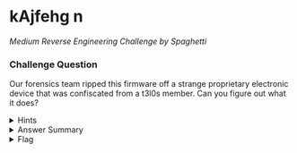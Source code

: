 # kAjfehg n

<i>Medium Reverse Engineering Challenge by Spaghetti</i>

### Challenge Question

Our forensics team ripped this firmware off a strange proprietary electronic device that was confiscated from a t3l0s member. Can you figure out what it does?


<details> 
  <summary>Hints</summary>
  <ol>
   <li>The language that the file is written in is Uyjhmn n</li>
  </ol>
</details>

<details> 
  <summary>Answer Summary</summary>
  &emsp;<b>Trace the following:</b>
<br>&emsp;&emsp;;program starts here. create 2/3 variables. assign the ascii value `b` to v1
<br>&emsp;&emsp;DECLARE THE NEW VARIABLE v1
<br>&emsp;&emsp;DECLARE THE NEW VARIABLE v2
<br>&emsp;&emsp;OPEN THE VARIABLE v1
<br>&emsp;&emsp;ASSIGN 98 TO THE OPEN VARIABLE
<br>
<br>&emsp;&emsp;;print `club`
<br>&emsp;&emsp;PRINT THE CHARACTER WITH THE ASCII VALUE 99
<br>&emsp;&emsp;PRINT THE CHARACTER WITH THE ASCII VALUE 108
<br>&emsp;&emsp;PRINT THE CHARACTER WITH THE ASCII VALUE 117
<br>&emsp;&emsp;PRINT THE OPEN VARIABLE'S CHARACTER
<br>
<br>&emsp;&emsp;;create the last variable `nine` used for tricks later
<br>&emsp;&emsp;DECLARE THE NEW VARIABLE nine
<br>&emsp;&emsp;OPEN THE VARIABLE nine
<br>&emsp;&emsp;ASSIGN 9 TO THE OPEN VARIABLE
<br>
<br>&emsp;&emsp;;print `eh`
<br>&emsp;&emsp;PRINT THE CHARACTER WITH THE ASCII VALUE 101
<br>&emsp;&emsp;PRINT THE CHARACTER WITH THE ASCII VALUE 104
<br>&emsp;&emsp;JUMP TO label1 IF v1 IS GREATER THAN nine
<br>
<br>&emsp;&emsp;; label for `4ge` the first char is incorrect but will merge to give a partially correct output
<br>&emsp;&emsp;; nine=161 v1=117 v2=103
<br>&emsp;&emsp;DEFINE THE NEW LABEL label7
<br>&emsp;&emsp;OPEN THE VARIABLE v2
<br>&emsp;&emsp;ASSIGN -65 TO THE OPEN VARIABLE
<br>&emsp;&emsp;ADD v1 TO THE OPEN VARIABLE			;117+-65=52
<br>&emsp;&emsp;PRINT THE OPEN VARIABLE'S CHARACTER	;4
<br>&emsp;&emsp;OPEN THE VARIABLE v1
<br>&emsp;&emsp;ASSIGN 51 TO THE OPEN VARIABLE
<br>&emsp;&emsp;ADD v2 TO THE OPEN VARIABLE			;52+51=103
<br>&emsp;&emsp;PRINT THE OPEN VARIABLE'S CHARACTER	;g
<br>&emsp;&emsp;OPEN THE VARIABLE v2
<br>&emsp;&emsp;ASSIGN -2 TO THE OPEN VARIABLE
<br>&emsp;&emsp;ADD v1 TO THE OPEN VARIABLE			;103+-2=101
<br>&emsp;&emsp;PRINT THE OPEN VARIABLE'S CHARACTER	;e
<br>&emsp;&emsp;ADD nine TO THE OPEN VARIABLE		;161+101=262
<br>&emsp;&emsp;JUMP TO label4 IF nine IS GREATER THAN v1	;goes to fake path for fake last 9 chars `_h34jej65`
<br>&emsp;&emsp;JUMP TO label2 IF  nine IS EQUAL TO nine	;goes to `wrong` path and ends
<br>
<br>&emsp;&emsp;;prints '}' and exits
<br>&emsp;&emsp;DEFINE THE NEW LABEL end
<br>&emsp;&emsp;PRINT THE CHARACTER WITH THE ASCII VALUE 125
<br>&emsp;&emsp;END THIS PROGRAM
<br>
<br>&emsp;&emsp;;first jump or label, prints `{` and jumps to the next block
<br>&emsp;&emsp;DEFINE THE NEW LABEL label1
<br>&emsp;&emsp;OPEN THE VARIABLE v2
<br>&emsp;&emsp;ASSIGN 114 TO THE OPEN VARIABLE
<br>&emsp;&emsp;ADD nine TO THE OPEN VARIABLE
<br>&emsp;&emsp;PRINT THE OPEN VARIABLE'S CHARACTER
<br>&emsp;&emsp;JUMP TO label2 IF v1 IS GREATER THAN v2	;never jumps
<br>&emsp;&emsp;JUMP TO label3 IF v1 IS LESS THAN v2	;correct jump
<br>
<br>&emsp;&emsp;; fake path for last 8 chars
<br>&emsp;&emsp;DEFINE THE NEW LABEL label6
<br>&emsp;&emsp;OPEN THE VARIABLE v2
<br>&emsp;&emsp;ASSIGN 1 TO THE OPEN VARIABLE
<br>&emsp;&emsp;OPEN THE VARIABLE v1
<br>&emsp;&emsp;ASSIGN 103 TO THE OPEN VARIABLE
<br>&emsp;&emsp;ADD v2 TO THE OPEN VARIABLE			;53+51=104
<br>&emsp;&emsp;PRINT THE OPEN VARIABLE'S CHARACTER	;h
<br>&emsp;&emsp;OPEN THE VARIABLE v2
<br>&emsp;&emsp;ASSIGN -53 TO THE OPEN VARIABLE
<br>&emsp;&emsp;ADD v1 TO THE OPEN VARIABLE			;104+-53=51
<br>&emsp;&emsp;PRINT THE OPEN VARIABLE'S CHARACTER	;3
<br>&emsp;&emsp;OPEN THE VARIABLE v1
<br>&emsp;&emsp;ASSIGN 1 TO THE OPEN VARIABLE
<br>&emsp;&emsp;ADD v2 TO THE OPEN VARIABLE			;51+1=52
<br>&emsp;&emsp;PRINT THE OPEN VARIABLE'S CHARACTER	;4
<br>&emsp;&emsp;OPEN THE VARIABLE v2
<br>&emsp;&emsp;ASSIGN 54 TO THE OPEN VARIABLE
<br>&emsp;&emsp;ADD v1 TO THE OPEN VARIABLE			;52+54=106
<br>&emsp;&emsp;PRINT THE OPEN VARIABLE'S CHARACTER	;j
<br>&emsp;&emsp;OPEN THE VARIABLE v1
<br>&emsp;&emsp;ASSIGN -5 TO THE OPEN VARIABLE
<br>&emsp;&emsp;ADD v2 TO THE OPEN VARIABLE			;106+-5=101
<br>&emsp;&emsp;PRINT THE OPEN VARIABLE'S CHARACTER	;e
<br>&emsp;&emsp;OPEN THE VARIABLE v2
<br>&emsp;&emsp;ASSIGN 5 TO THE OPEN VARIABLE
<br>&emsp;&emsp;ADD v1 TO THE OPEN VARIABLE			;101+5=106
<br>&emsp;&emsp;PRINT THE OPEN VARIABLE'S CHARACTER	;j
<br>&emsp;&emsp;OPEN THE VARIABLE v1
<br>&emsp;&emsp;ASSIGN -52 TO THE OPEN VARIABLE
<br>&emsp;&emsp;ADD v2 TO THE OPEN VARIABLE			;106+-52=54
<br>&emsp;&emsp;PRINT THE OPEN VARIABLE'S CHARACTER	;6
<br>&emsp;&emsp;OPEN THE VARIABLE v2
<br>&emsp;&emsp;br>ASSIGN -1 TO THE OPEN VARIABLE
<br>&emsp;&emsp;ADD v1 TO THE OPEN VARIABLE			;54+-1=53
<br>&emsp;&emsp;PRINT THE OPEN VARIABLE'S CHARACTER	;5
<br>&emsp;&emsp;JUMP TO end IF nine IS EQUAL TO nine
<br>
<br>&emsp;&emsp;;fake jump prints `wrong`
<br>&emsp;&emsp;DEFINE THE NEW LABEL label2
<br>&emsp;&emsp;OPEN THE VARIABLE v1
<br>&emsp;&emsp;ASSIGN 98 TO THE OPEN VARIABLE
<br>&emsp;&emsp;OPEN THE VARIABLE v2
<br>&emsp;&emsp;ASSIGN 21 TO THE OPEN VARIABLE
<br>&emsp;&emsp;ADD v1 TO THE OPEN VARIABLE			;98+21=119
<br>&emsp;&emsp;PRINT THE OPEN VARIABLE'S CHARACTER	;w
<br>&emsp;&emsp;OPEN THE VARIABLE v1
<br>&emsp;&emsp;ASSIGN -5 TO THE OPEN VARIABLE
<br>&emsp;&emsp;ADD v2 TO THE OPEN VARIABLE			;119+-5=114
<br>&emsp;&emsp;PRINT THE OPEN VARIABLE'S CHARACTER	;r
<br>&emsp;&emsp;OPEN THE VARIABLE v2
<br>&emsp;&emsp;ASSIGN -3 TO THE OPEN VARIABLE
<br>&emsp;&emsp;ADD v1 TO THE OPEN VARIABLE			;114+-3=111
<br>&emsp;&emsp;PRINT THE OPEN VARIABLE'S CHARACTER	;o
<br>&emsp;&emsp;OPEN THE VARIABLE v1
<br>&emsp;&emsp;ASSIGN -1 TO THE OPEN VARIABLE
<br>&emsp;&emsp;ADD v2 TO THE OPEN VARIABLE			;111+-1=110
<br>&emsp;&emsp;PRINT THE OPEN VARIABLE'S CHARACTER	;n
<br>&emsp;&emsp;OPEN THE VARIABLE v2
<br>&emsp;&emsp;ASSIGN -7 TO THE OPEN VARIABLE
<br>&emsp;&emsp;ADD v1 TO THE OPEN VARIABLE			;110+-7=103
<br>&emsp;&emsp;PRINT THE OPEN VARIABLE'S CHARACTER	;g
<br>&emsp;&emsp;JUMP TO end IF v1 IS GREATER THAN v2;correct condition, but wrong answer in all cases
<br>&emsp;&emsp;JUMP TO label4 IF v1 IS LESS THAN v2;never happens
<br>
<br>&emsp;&emsp;;second jump (real) prints `e50t3r1c` v1=98 v2=123 nine=9
<br>&emsp;&emsp;DEFINE THE NEW LABEL label3
<br>&emsp;&emsp;OPEN THE VARIABLE v2
<br>&emsp;&emsp;ASSIGN 3 TO THE OPEN VARIABLE
<br>&emsp;&emsp;ADD v1 TO THE OPEN VARIABLE			;98+3=101
<br>&emsp;&emsp;PRINT THE OPEN VARIABLE'S CHARACTER	;e
<br>&emsp;&emsp;OPEN THE VARIABLE v1
<br>&emsp;&emsp;ASSIGN -48 TO THE OPEN VARIABLE
<br>&emsp;&emsp;ADD v2 TO THE OPEN VARIABLE			;101+-48=53
<br>&emsp;&emsp;PRINT THE OPEN VARIABLE'S CHARACTER	;5
<br>&emsp;&emsp;OPEN THE VARIABLE v2
<br>&emsp;&emsp;ASSIGN -5 TO THE OPEN VARIABLE
<br>&emsp;&emsp;ADD v1 TO THE OPEN VARIABLE			;53+-5=48
<br>&emsp;&emsp;PRINT THE OPEN VARIABLE'S CHARACTER	;0
<br>&emsp;&emsp;OPEN THE VARIABLE v1
<br>&emsp;&emsp;ASSIGN 68 TO THE OPEN VARIABLE
<br>&emsp;&emsp;ADD v2 TO THE OPEN VARIABLE			;48+68=116
<br>&emsp;&emsp;PRINT THE OPEN VARIABLE'S CHARACTER	;t
<br>&emsp;&emsp;OPEN THE VARIABLE v2
<br>&emsp;&emsp;ASSIGN -65 TO THE OPEN VARIABLE
<br>&emsp;&emsp;ADD v1 TO THE OPEN VARIABLE			;116+-65=51
<br>&emsp;&emsp;PRINT THE OPEN VARIABLE'S CHARACTER	;3
<br>&emsp;&emsp;OPEN THE VARIABLE v1
<br>&emsp;&emsp;ASSIGN 63 TO THE OPEN VARIABLE
<br>&emsp;&emsp;ADD v2 TO THE OPEN VARIABLE			;51+63=114
<br>&emsp;&emsp;PRINT THE OPEN VARIABLE'S CHARACTER	;r
<br>&emsp;&emsp;OPEN THE VARIABLE v2
<br>&emsp;&emsp;ASSIGN -65 TO THE OPEN VARIABLE
<br>&emsp;&emsp;ADD v1 TO THE OPEN VARIABLE			;114+-65=49
<br>&emsp;&emsp;PRINT THE OPEN VARIABLE'S CHARACTER	;1
<br>&emsp;&emsp;OPEN THE VARIABLE nine
<br>&emsp;&emsp;ADD v2 TO THE OPEN VARIABLE			;nine changes here `nine=58`
<br>&emsp;&emsp;OPEN THE VARIABLE v1
<br>&emsp;&emsp;ASSIGN 50 TO THE OPEN VARIABLE
<br>&emsp;&emsp;ADD v2 TO THE OPEN VARIABLE			;49+50=99
<br>&emsp;&emsp;PRINT THE OPEN VARIABLE'S CHARACTER	;c
<br>&emsp;&emsp;JUMP TO label4 IF v2 IS LESS THAN v1;correct path
<br>&emsp;&emsp;JUMP TO label2 IF v1 IS EQUAL TO v1 ;wrong path in all cases
<br>
<br>&emsp;&emsp;; correct path for last 8 chars. nine=153 v1=101 v2=103
<br>&emsp;&emsp;DEFINE THE NEW LABEL label9
<br>&emsp;&emsp;OPEN THE VARIABLE v1
<br>&emsp;&emsp;ASSIGN -2 TO THE OPEN VARIABLE
<br>&emsp;&emsp;ADD v2 TO THE OPEN VARIABLE			;103+-2=101
<br>&emsp;&emsp;PRINT THE OPEN VARIABLE'S CHARACTER	;e
<br>&emsp;&emsp;OPEN THE VARIABLE v2
<br>&emsp;&emsp;ASSIGN 5 TO THE OPEN VARIABLE
<br>&emsp;&emsp;ADD v1 TO THE OPEN VARIABLE			;101+5=106
<br>&emsp;&emsp;PRINT THE OPEN VARIABLE'S CHARACTER	;j
<br>&emsp;&emsp;OPEN THE VARIABLE v1
<br>&emsp;&emsp;ASSIGN -52 TO THE OPEN VARIABLE
<br>&emsp;&emsp;ADD v2 TO THE OPEN VARIABLE			;106+-52=54
<br>&emsp;&emsp;PRINT THE OPEN VARIABLE'S CHARACTER	;6
<br>&emsp;&emsp;OPEN THE VARIABLE v2
<br>&emsp;&emsp;ASSIGN -1 TO THE OPEN VARIABLE
<br>&emsp;&emsp;ADD v1 TO THE OPEN VARIABLE			;54+-1=53
<br>&emsp;&emsp;PRINT THE OPEN VARIABLE'S CHARACTER	;5
<br>&emsp;&emsp;OPEN THE VARIABLE v1
<br>&emsp;&emsp;ASSIGN 51 TO THE OPEN VARIABLE
<br>&emsp;&emsp;ADD v2 TO THE OPEN VARIABLE			;53+51=104
<br>&emsp;&emsp;PRINT THE OPEN VARIABLE'S CHARACTER	;h
<br>&emsp;&emsp;OPEN THE VARIABLE v2
<br>&emsp;&emsp;ASSIGN -53 TO THE OPEN VARIABLE
<br>&emsp;&emsp;ADD v1 TO THE OPEN VARIABLE			;104+-53=51
<br>&emsp;&emsp;PRINT THE OPEN VARIABLE'S CHARACTER	;3
<br>&emsp;&emsp;OPEN THE VARIABLE v1
<br>&emsp;&emsp;ASSIGN 1 TO THE OPEN VARIABLE
<br>&emsp;&emsp;ADD v2 TO THE OPEN VARIABLE			;51+1=52
<br>&emsp;&emsp;PRINT THE OPEN VARIABLE'S CHARACTER	;4
<br>&emsp;&emsp;OPEN THE VARIABLE v2
<br>&emsp;&emsp;ASSIGN 54 TO THE OPEN VARIABLE
<br>&emsp;&emsp;ADD v1 TO THE OPEN VARIABLE			;52+54=106
<br>&emsp;&emsp;PRINT THE OPEN VARIABLE'S CHARACTER	;j
<br>&emsp;&emsp;JUMP TO end IF nine IS EQUAL TO nine;go to end and print `}` to finish the flag
<br>
<br>&emsp;&emsp;; label for `age` this is a correct path nine=161 v1=117 v2=103
<br>&emsp;&emsp;DEFINE THE NEW LABEL label8
<br>&emsp;&emsp;OPEN THE VARIABLE v1
<br>&emsp;&emsp;ASSIGN -6 TO THE OPEN VARIABLE
<br>&emsp;&emsp;ADD v2 TO THE OPEN VARIABLE			;103+-6=97
<br>&emsp;&emsp;PRINT THE OPEN VARIABLE'S CHARACTER	;a
<br>&emsp;&emsp;OPEN THE VARIABLE v2
<br>&emsp;&emsp;ASSIGN 6 TO THE OPEN VARIABLE
<br>&emsp;&emsp;ADD v1 TO THE OPEN VARIABLE			;97+6=103
<br>&emsp;&emsp;PRINT THE OPEN VARIABLE'S CHARACTER	;g
<br>&emsp;&emsp;OPEN THE VARIABLE v1
<br>&emsp;&emsp;ASSIGN -2 TO THE OPEN VARIABLE
<br>&emsp;&emsp;ADD v2 TO THE OPEN VARIABLE			;103+-2=101
<br>&emsp;&emsp;PRINT THE OPEN VARIABLE'S CHARACTER	;
<br>&emsp;&emsp;JUMP TO label2 IF v1 IS GREATER THAN v2		;goes to `wrong` path and ends
<br>&emsp;&emsp;JUMP TO label4 IF nine IS GREATER THAN v2	;goes to correct path for last 9 chars `_ej65h34j`
<br>
<br>&emsp;&emsp;; jump for `_` jump conditions at end depend on progress through program
<br>&emsp;&emsp;DEFINE THE NEW LABEL label4
<br>&emsp;&emsp;PRINT THE CHARACTER WITH THE ASCII VALUE 95
<br>&emsp;&emsp;JUMP TO label5 IF v1 IS GREATER THAN v2		;path for `l4nguag3`
<br>&emsp;&emsp;JUMP TO label9 IF nine IS GREATER THAN v1	;correct path for last 8 chars `ej65h34j`
<br>&emsp;&emsp;JUMP TO label6 IF v1 IS EQUAL TO v1			;path for fake last 8 chars `h34jej65`
<br>
<br>&emsp;&emsp;; jump for "l4ngu" v1(open)=99 v2=49 nine=58
<br>&emsp;&emsp;DEFINE THE NEW LABEL label5
<br>&emsp;&emsp;OPEN THE VARIABLE v1
<br>&emsp;&emsp;ASSIGN 50 TO THE OPEN VARIABLE
<br>&emsp;&emsp;ADD nine TO THE OPEN VARIABLE		;58+50=108
<br>&emsp;&emsp;PRINT THE OPEN VARIABLE'S CHARACTER	;l
<br>&emsp;&emsp;OPEN THE VARIABLE v2
<br>&emsp;&emsp;ASSIGN -56 TO THE OPEN VARIABLE
<br>&emsp;&emsp;ADD v1 TO THE OPEN VARIABLE			;108+-56=52
<br>&emsp;&emsp;PRINT THE OPEN VARIABLE'S CHARACTER	;4
<br>&emsp;&emsp;OPEN THE VARIABLE v1
<br>&emsp;&emsp;ASSIGN 58 TO THE OPEN VARIABLE
<br>&emsp;&emsp;ADD v2 TO THE OPEN VARIABLE			;52+58=110
<br>&emsp;&emsp;PRINT THE OPEN VARIABLE'S CHARACTER	;n
<br>&emsp;&emsp;OPEN THE VARIABLE v2
<br>&emsp;&emsp;ASSIGN -7 TO THE OPEN VARIABLE
<br>&emsp;&emsp;ADD v1 TO THE OPEN VARIABLE			;110+-7=103
<br>&emsp;&emsp;PRINT THE OPEN VARIABLE'S CHARACTER	;g
<br>&emsp;&emsp;OPEN THE VARIABLE v1
<br>&emsp;&emsp;ASSIGN 14 TO THE OPEN VARIABLE
<br>&emsp;&emsp;ADD v2 TO THE OPEN VARIABLE			;103+14=117
<br>&emsp;&emsp;PRINT THE OPEN VARIABLE'S CHARACTER	;u
<br>&emsp;&emsp;OPEN THE VARIABLE nine
<br>&emsp;&emsp;ADD v2 TO THE OPEN VARIABLE					;nine changes here `nine=161`
<br>&emsp;&emsp;JUMP TO label8 IF nine IS GREATER THAN v1	;correct path
<br>&emsp;&emsp;JUMP TO label7 IF nine IS EQUAL TO nine 	;this will never happen
</details>

<details> 
  <summary>Flag</summary>
  &emsp;<b>clubeh{e50t3r1c_l4nguage_ej65h34j}</b>
</details>
